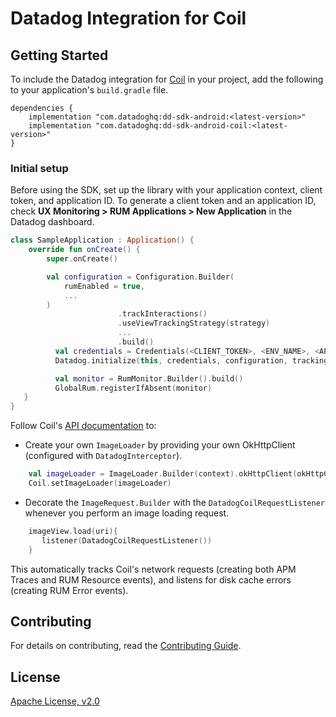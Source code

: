 # Datadog Integration for Coil

## Getting Started 

To include the Datadog integration for [Coil][1] in your project, add the
following to your application's `build.gradle` file.

```
dependencies {
    implementation "com.datadoghq:dd-sdk-android:<latest-version>"
    implementation "com.datadoghq:dd-sdk-android-coil:<latest-version>"
}
```

### Initial setup

Before using the SDK, set up the library with your application
context, client token, and application ID. 
To generate a client token and an application ID, check **UX Monitoring > RUM Applications > New Application**
in the Datadog dashboard.

```kotlin
class SampleApplication : Application() {
    override fun onCreate() {
        super.onCreate()

        val configuration = Configuration.Builder(
            rumEnabled = true,
            ...
        )
                        .trackInteractions()
                        .useViewTrackingStrategy(strategy)
                        ...
                        .build()
          val credentials = Credentials(<CLIENT_TOKEN>, <ENV_NAME>, <APP_VARIANT_NAME>, <APPLICATION_ID>)
          Datadog.initialize(this, credentials, configuration, trackingConsent)

          val monitor = RumMonitor.Builder().build()
          GlobalRum.registerIfAbsent(monitor)
   }
}
```

Follow Coil's [API documentation][2] to:
 
 - Create your own `ImageLoader` by providing your own OkHttpClient (configured with `DatadogInterceptor`).

```kotlin
    val imageLoader = ImageLoader.Builder(context).okHttpClient(okHttpClient).build()
    Coil.setImageLoader(imageLoader)
```

- Decorate the `ImageRequest.Builder` with the `DatadogCoilRequestListener` whenever you perform an image loading request.
 
 ```kotlin
     imageView.load(uri){
        listener(DatadogCoilRequestListener())
     }
 ```

This automatically tracks Coil's network requests (creating both APM Traces and RUM Resource events), and listens for disk cache errors (creating RUM Error events).

## Contributing

For details on contributing, read the 
[Contributing Guide](../../CONTRIBUTING.md).

## License

[Apache License, v2.0](../../LICENSE)

[1]: https://github.com/coil-kt/coil
[2]: https://coil-kt.github.io/coil/getting_started/
